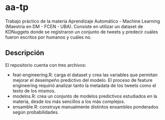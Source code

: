 # aa-tp
Trabajo práctico de la materia Aprendizaje Automático - Machine Learning (Maestría en DM - FCEN - UBA). Consiste en utilizar un dataset de KDNuggets donde se registraron un conjunto de tweets y predecir cuáles fueron escritos por humanos y cuáles no.

## Descripción
El repositorio cuenta con tres archivos:
* feat-engineering.R: carga el dataset y crea las variables que permitan mejorar el desempeño predictivo del modelo. El proceso de feature engineering requirió analizar tanto la metadata de los tweets como el texto de los mismos.
* modelos.R: crea un conjunto de modelos predictivos estudiados en la materia, desde los más sencillos a los más complejos.
* ensamble.R: construye manualmente distintos ensambles ponderados según probabilidades.
